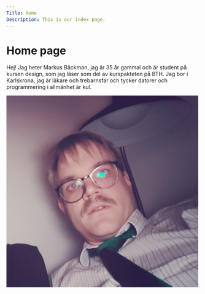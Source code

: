```yaml
---
Title: Home
Description: This is our index page.
---
```


Home page
==========================

Hej! Jag heter Markus Bäckman, jag är 35 år gammal och är student på kursen design, som jag läser som del av kurspakteten på BTH. Jag bor i Karlskrona, jag är läkare och trebarnsfar och tycker datorer och programmering i allmänhet är kul. 

![Bild på mig](assets/img/me.jpg)